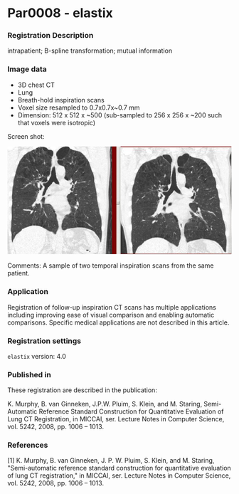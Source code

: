 # Par0008 - elastix

###  Registration Description
intrapatient; B-spline transformation; mutual information	

###  Image data

* 3D chest CT
* Lung
* Breath-hold inspiration scans
* Voxel size resampled to 0.7x0.7x~0.7 mm
* Dimension: 512 x 512 x ~500 (sub-sampled to 256 x 256 x ~200 such that voxels were isotropic)


Screen shot:

![alt-text](Keelin_Par0008.jpg)

Comments: A sample of two temporal inspiration scans from the same patient.

###  Application

Registration of follow-up inspiration CT scans has multiple applications including improving ease of visual comparison and enabling automatic comparisons. Specific medical applications are not described in this article.

###  Registration settings

`elastix` version: 4.0

###  Published in

These registration are described in the publication:

K. Murphy, B. van Ginneken, J.P.W. Pluim, S. Klein, and M. Staring, Semi-Automatic Reference Standard Construction for Quantitative Evaluation of Lung CT Registration, in MICCAI, ser. Lecture Notes in Computer Science, vol. 5242, 2008, pp. 1006 – 1013.

###  References

[1] K. Murphy, B. van Ginneken, J. P. W. Pluim, S. Klein, and M. Staring, "Semi-automatic reference standard construction for quantitative evaluation of lung CT registration," in MICCAI, ser. Lecture Notes in Computer Science, vol. 5242, 2008, pp. 1006 – 1013.
